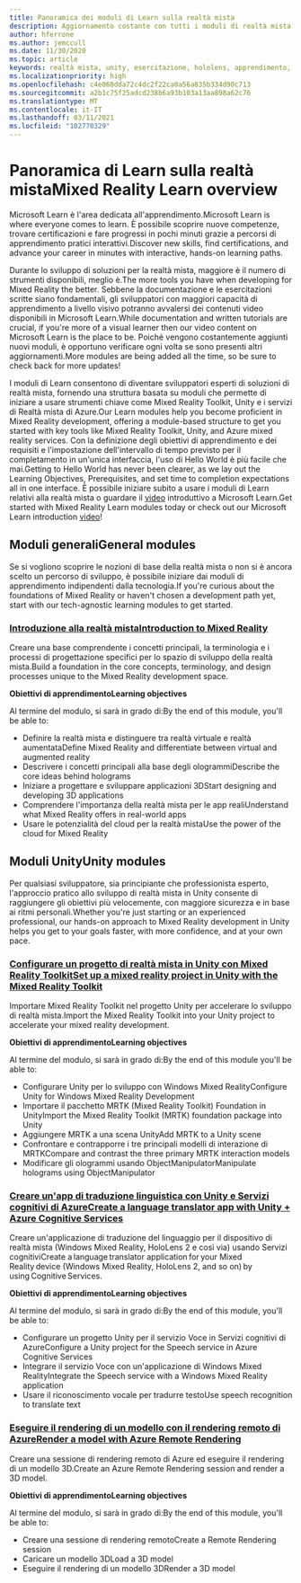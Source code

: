 ```yaml
---
title: Panoramica dei moduli di Learn sulla realtà mista
description: Aggiornamento costante con tutti i moduli di realtà mista disponibili, ospitati nella piattaforma Microsoft Learn.
author: hferrone
ms.author: jemccull
ms.date: 11/30/2020
ms.topic: article
keywords: realtà mista, unity, esercitazione, hololens, apprendimento, visore VR realtà mista, visore VR di windows mixed reality, visore per realtà virtuale, che cos'è la realtà virtuale, che cos'è la realtà aumentata, MRTK, mixed reality toolkit, traduzione, Azure, servizi cognitivi di Azure, Microsoft Learn
ms.localizationpriority: high
ms.openlocfilehash: c4e068dda72c4dc2f22ca0a56a835b334d90c713
ms.sourcegitcommit: a2b1c75f25adcd238b6a93b103a13aa898a62c76
ms.translationtype: MT
ms.contentlocale: it-IT
ms.lasthandoff: 03/11/2021
ms.locfileid: "102770329"
---
```

# <a name="mixed-reality-learn-overview"></a><span data-ttu-id="adec4-104">Panoramica di Learn sulla realtà mista</span><span class="sxs-lookup"><span data-stu-id="adec4-104">Mixed Reality Learn overview</span></span>

<span data-ttu-id="adec4-105">Microsoft Learn è l'area dedicata all'apprendimento.</span><span class="sxs-lookup"><span data-stu-id="adec4-105">Microsoft Learn is where everyone comes to learn.</span></span> <span data-ttu-id="adec4-106">È possibile scoprire nuove competenze, trovare certificazioni e fare progressi in pochi minuti grazie a percorsi di apprendimento pratici interattivi.</span><span class="sxs-lookup"><span data-stu-id="adec4-106">Discover new skills, find certifications, and advance your career in minutes with interactive, hands-on learning paths.</span></span> 

<span data-ttu-id="adec4-107">Durante lo sviluppo di soluzioni per la realtà mista, maggiore è il numero di strumenti disponibili, meglio è.</span><span class="sxs-lookup"><span data-stu-id="adec4-107">The more tools you have when developing for Mixed Reality the better.</span></span> <span data-ttu-id="adec4-108">Sebbene la documentazione e le esercitazioni scritte siano fondamentali, gli sviluppatori con maggiori capacità di apprendimento a livello visivo potranno avvalersi dei contenuti video disponibili in Microsoft Learn.</span><span class="sxs-lookup"><span data-stu-id="adec4-108">While documentation and written tutorials are crucial, if you're more of a visual learner then our video content on Microsoft Learn is the place to be.</span></span> <span data-ttu-id="adec4-109">Poiché vengono costantemente aggiunti nuovi moduli, è opportuno verificare ogni volta se sono presenti altri aggiornamenti.</span><span class="sxs-lookup"><span data-stu-id="adec4-109">More modules are being added all the time, so be sure to check back for more updates!</span></span>

<span data-ttu-id="adec4-110">I moduli di Learn consentono di diventare sviluppatori esperti di soluzioni di realtà mista, fornendo una struttura basata su moduli che permette di iniziare a usare strumenti chiave come Mixed Reality Toolkit, Unity e i servizi di Realtà mista di Azure.</span><span class="sxs-lookup"><span data-stu-id="adec4-110">Our Learn modules help you become proficient in Mixed Reality development, offering a module-based structure to get you started with key tools like Mixed Reality Toolkit, Unity, and Azure mixed reality services.</span></span> <span data-ttu-id="adec4-111">Con la definizione degli obiettivi di apprendimento e dei requisiti e l'impostazione dell'intervallo di tempo previsto per il completamento in un'unica interfaccia, l'uso di Hello World è più facile che mai.</span><span class="sxs-lookup"><span data-stu-id="adec4-111">Getting to Hello World has never been clearer, as we lay out the Learning Objectives, Prerequisites, and set time to completion expectations all in one interface.</span></span> <span data-ttu-id="adec4-112">È possibile iniziare subito a usare i moduli di Learn relativi alla realtà mista o guardare il [video](https://channel9.msdn.com/Blogs/One-Dev-Minute/What-is-Microsoft-Learn) introduttivo a Microsoft Learn.</span><span class="sxs-lookup"><span data-stu-id="adec4-112">Get started with Mixed Reality Learn modules today or check out our Microsoft Learn introduction [video](https://channel9.msdn.com/Blogs/One-Dev-Minute/What-is-Microsoft-Learn)!</span></span>

## <a name="general-modules"></a><span data-ttu-id="adec4-113">Moduli generali</span><span class="sxs-lookup"><span data-stu-id="adec4-113">General modules</span></span>

<span data-ttu-id="adec4-114">Se si vogliono scoprire le nozioni di base della realtà mista o non si è ancora scelto un percorso di sviluppo, è possibile iniziare dai moduli di apprendimento indipendenti dalla tecnologia.</span><span class="sxs-lookup"><span data-stu-id="adec4-114">If you're curious about the foundations of Mixed Reality or haven't chosen a development path yet, start with our tech-agnostic learning modules to get started.</span></span>

### <a name="introduction-to-mixed-reality"></a>[<span data-ttu-id="adec4-115">Introduzione alla realtà mista</span><span class="sxs-lookup"><span data-stu-id="adec4-115">Introduction to Mixed Reality</span></span>](/learn/modules/intro-to-mixed-reality/)

<span data-ttu-id="adec4-116">Creare una base comprendente i concetti principali, la terminologia e i processi di progettazione specifici per lo spazio di sviluppo della realtà mista.</span><span class="sxs-lookup"><span data-stu-id="adec4-116">Build a foundation in the core concepts, terminology, and design processes unique to the Mixed Reality development space.</span></span>

<span data-ttu-id="adec4-117">**Obiettivi di apprendimento**</span><span class="sxs-lookup"><span data-stu-id="adec4-117">**Learning objectives**</span></span>

<span data-ttu-id="adec4-118">Al termine del modulo, si sarà in grado di:</span><span class="sxs-lookup"><span data-stu-id="adec4-118">By the end of this module, you'll be able to:</span></span>

* <span data-ttu-id="adec4-119">Definire la realtà mista e distinguere tra realtà virtuale e realtà aumentata</span><span class="sxs-lookup"><span data-stu-id="adec4-119">Define Mixed Reality and differentiate between virtual and augmented reality</span></span>
* <span data-ttu-id="adec4-120">Descrivere i concetti principali alla base degli ologrammi</span><span class="sxs-lookup"><span data-stu-id="adec4-120">Describe the core ideas behind holograms</span></span>
* <span data-ttu-id="adec4-121">Iniziare a progettare e sviluppare applicazioni 3D</span><span class="sxs-lookup"><span data-stu-id="adec4-121">Start designing and developing 3D applications</span></span>
* <span data-ttu-id="adec4-122">Comprendere l'importanza della realtà mista per le app reali</span><span class="sxs-lookup"><span data-stu-id="adec4-122">Understand what Mixed Reality offers in real-world apps</span></span>
* <span data-ttu-id="adec4-123">Usare le potenzialità del cloud per la realtà mista</span><span class="sxs-lookup"><span data-stu-id="adec4-123">Use the power of the cloud for Mixed Reality</span></span>

## <a name="unity-modules"></a><span data-ttu-id="adec4-124">Moduli Unity</span><span class="sxs-lookup"><span data-stu-id="adec4-124">Unity modules</span></span>

<span data-ttu-id="adec4-125">Per qualsiasi sviluppatore, sia principiante che professionista esperto, l'approccio pratico allo sviluppo di realtà mista in Unity consente di raggiungere gli obiettivi più velocemente, con maggiore sicurezza e in base ai ritmi personali.</span><span class="sxs-lookup"><span data-stu-id="adec4-125">Whether you're just starting or an experienced professional, our hands-on approach to Mixed Reality development in Unity helps you get to your goals faster, with more confidence, and at your own pace.</span></span>

### <a name="set-up-a-mixed-reality-project-in-unity-with-the-mixed-reality-toolkit"></a>[<span data-ttu-id="adec4-126">Configurare un progetto di realtà mista in Unity con Mixed Reality Toolkit</span><span class="sxs-lookup"><span data-stu-id="adec4-126">Set up a mixed reality project in Unity with the Mixed Reality Toolkit</span></span>](/learn/modules/mixed-reality-toolkit-project-unity/)

<span data-ttu-id="adec4-127">Importare Mixed Reality Toolkit nel progetto Unity per accelerare lo sviluppo di realtà mista.</span><span class="sxs-lookup"><span data-stu-id="adec4-127">Import the Mixed Reality Toolkit into your Unity project to accelerate your mixed reality development.</span></span>

<span data-ttu-id="adec4-128">**Obiettivi di apprendimento**</span><span class="sxs-lookup"><span data-stu-id="adec4-128">**Learning objectives**</span></span>

<span data-ttu-id="adec4-129">Al termine del modulo, si sarà in grado di:</span><span class="sxs-lookup"><span data-stu-id="adec4-129">By the end of this module you'll be able to:</span></span>

* <span data-ttu-id="adec4-130">Configurare Unity per lo sviluppo con Windows Mixed Reality</span><span class="sxs-lookup"><span data-stu-id="adec4-130">Configure Unity for Windows Mixed Reality Development</span></span>
* <span data-ttu-id="adec4-131">Importare il pacchetto MRTK (Mixed Reality Toolkit) Foundation in Unity</span><span class="sxs-lookup"><span data-stu-id="adec4-131">Import the Mixed Reality Toolkit (MRTK) foundation package into Unity</span></span>
* <span data-ttu-id="adec4-132">Aggiungere MRTK a una scena Unity</span><span class="sxs-lookup"><span data-stu-id="adec4-132">Add MRTK to a Unity scene</span></span>
* <span data-ttu-id="adec4-133">Confrontare e contrapporre i tre principali modelli di interazione di MRTK</span><span class="sxs-lookup"><span data-stu-id="adec4-133">Compare and contrast the three primary MRTK interaction models</span></span>
* <span data-ttu-id="adec4-134">Modificare gli ologrammi usando ObjectManipulator</span><span class="sxs-lookup"><span data-stu-id="adec4-134">Manipulate holograms using ObjectManipulator</span></span>

### <a name="create-a-language-translator-app-with-unity--azure-cognitive-services"></a>[<span data-ttu-id="adec4-135">Creare un'app di traduzione linguistica con Unity e Servizi cognitivi di Azure</span><span class="sxs-lookup"><span data-stu-id="adec4-135">Create a language translator app with Unity + Azure Cognitive Services</span></span>](/learn/modules/create-language-translator-mixed-reality-application-unity-azure-cognitive-services/)

<span data-ttu-id="adec4-136">Creare un'applicazione di traduzione del linguaggio per il dispositivo di realtà mista (Windows Mixed Reality, HoloLens 2 e così via) usando Servizi cognitivi</span><span class="sxs-lookup"><span data-stu-id="adec4-136">Create a language translator application for your Mixed Reality device (Windows Mixed Reality, HoloLens 2, and so on) by using Cognitive Services.</span></span>

<span data-ttu-id="adec4-137">**Obiettivi di apprendimento**</span><span class="sxs-lookup"><span data-stu-id="adec4-137">**Learning objectives**</span></span>

<span data-ttu-id="adec4-138">Al termine del modulo, si sarà in grado di:</span><span class="sxs-lookup"><span data-stu-id="adec4-138">By the end of this module, you'll be able to:</span></span>

* <span data-ttu-id="adec4-139">Configurare un progetto Unity per il servizio Voce in Servizi cognitivi di Azure</span><span class="sxs-lookup"><span data-stu-id="adec4-139">Configure a Unity project for the Speech service in Azure Cognitive Services</span></span>
* <span data-ttu-id="adec4-140">Integrare il servizio Voce con un'applicazione di Windows Mixed Reality</span><span class="sxs-lookup"><span data-stu-id="adec4-140">Integrate the Speech service with a Windows Mixed Reality application</span></span>
* <span data-ttu-id="adec4-141">Usare il riconoscimento vocale per tradurre testo</span><span class="sxs-lookup"><span data-stu-id="adec4-141">Use speech recognition to translate text</span></span>

### <a name="render-a-model-with-azure-remote-rendering"></a>[<span data-ttu-id="adec4-142">Eseguire il rendering di un modello con il rendering remoto di Azure</span><span class="sxs-lookup"><span data-stu-id="adec4-142">Render a model with Azure Remote Rendering</span></span>](/learn/modules/render-model-azure-remote-rendering-unity/)

<span data-ttu-id="adec4-143">Creare una sessione di rendering remoto di Azure ed eseguire il rendering di un modello 3D.</span><span class="sxs-lookup"><span data-stu-id="adec4-143">Create an Azure Remote Rendering session and render a 3D model.</span></span>

<span data-ttu-id="adec4-144">**Obiettivi di apprendimento**</span><span class="sxs-lookup"><span data-stu-id="adec4-144">**Learning objectives**</span></span>

<span data-ttu-id="adec4-145">Al termine del modulo, si sarà in grado di:</span><span class="sxs-lookup"><span data-stu-id="adec4-145">By the end of this module, you'll be able to:</span></span>

* <span data-ttu-id="adec4-146">Creare una sessione di rendering remoto</span><span class="sxs-lookup"><span data-stu-id="adec4-146">Create a Remote Rendering session</span></span>
* <span data-ttu-id="adec4-147">Caricare un modello 3D</span><span class="sxs-lookup"><span data-stu-id="adec4-147">Load a 3D model</span></span>
* <span data-ttu-id="adec4-148">Eseguire il rendering di un modello 3D</span><span class="sxs-lookup"><span data-stu-id="adec4-148">Render a 3D model</span></span>